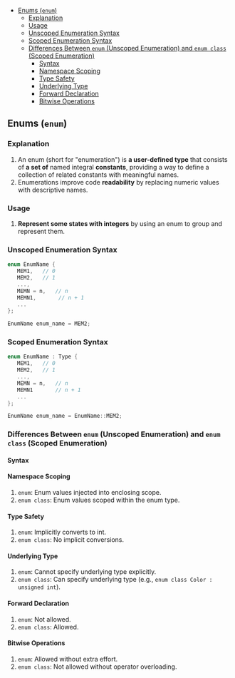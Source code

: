 <!-- vim-markdown-toc GFM -->

- [Enums (`enum`)](#enums-enum)
  - [Explanation](#explanation)
  - [Usage](#usage)
  - [Unscoped Enumeration Syntax](#unscoped-enumeration-syntax)
  - [Scoped Enumeration Syntax](#scoped-enumeration-syntax)
  - [Differences Between `enum` (Unscoped Enumeration) and `enum class` (Scoped Enumeration)](#differences-between-enum-unscoped-enumeration-and-enum-class-scoped-enumeration)
    - [Syntax](#syntax)
    - [Namespace Scoping](#namespace-scoping)
    - [Type Safety](#type-safety)
    - [Underlying Type](#underlying-type)
    - [Forward Declaration](#forward-declaration)
    - [Bitwise Operations](#bitwise-operations)

<!-- vim-markdown-toc -->

## Enums (`enum`)

### Explanation

1. An enum (short for "enumeration") is **a user-defined type** that consists of **a set of** named
   integral **constants**, providing a way to define a collection of related constants with
   meaningful names.
2. Enumerations improve code **readability** by replacing numeric values with descriptive names.

### Usage

1. **Represent some states with integers** by using an enum to group and represent them.

### Unscoped Enumeration Syntax

```CPP
enum EnumName {
   MEM1,   // 0
   MEM2,   // 1
   ...,
   MEMN = n,   // n
   MEMN1,       // n + 1
   ...
};

EnumName enum_name = MEM2;
```

### Scoped Enumeration Syntax

```CPP
enum EnumName : Type {
   MEM1,   // 0
   MEM2,   // 1
   ...,
   MEMN = n,   // n
   MEMN1       // n + 1
   ...
};

EnumName enum_name = EnumName::MEM2;
```

### Differences Between `enum` (Unscoped Enumeration) and `enum class` (Scoped Enumeration)

#### Syntax

#### Namespace Scoping

1. `enum`: Enum values injected into enclosing scope.
2. `enum class`: Enum values scoped within the enum type.

#### Type Safety

1. `enum`: Implicitly converts to int.
2. `enum class`: No implicit conversions.

#### Underlying Type

1. `enum`: Cannot specify underlying type explicitly.
2. `enum class`: Can specify underlying type (e.g., `enum class Color : unsigned int`).

#### Forward Declaration

1. `enum`: Not allowed.
2. `enum class`: Allowed.

#### Bitwise Operations

1. `enum`: Allowed without extra effort.
2. `enum class`: Not allowed without operator overloading.
